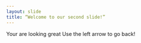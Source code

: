```yaml
---
layout: slide
title: “Welcome to our second slide!”
---
```

Your are looking great
Use the left arrow to go back!
